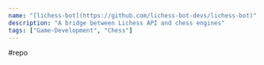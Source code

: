 ```yaml
---
name: "[lichess-bot](https://github.com/lichess-bot-devs/lichess-bot)"
description: "A bridge between Lichess API and chess engines"
tags: ["Game-Development", "Chess"]
---
```

#repo